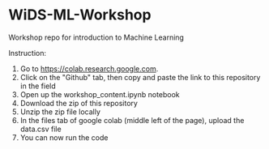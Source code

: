 # WiDS-ML-Workshop
Workshop repo for introduction to Machine Learning

Instruction:
1. Go to https://colab.research.google.com.
2. Click on the "Github" tab, then copy and paste the link to this repository in the field
3. Open up the workshop_content.ipynb notebook
4. Download the zip of this repository
5. Unzip the zip file locally
5. In the files tab of google colab (middle left of the page), upload the data.csv file
6. You can now run the code
